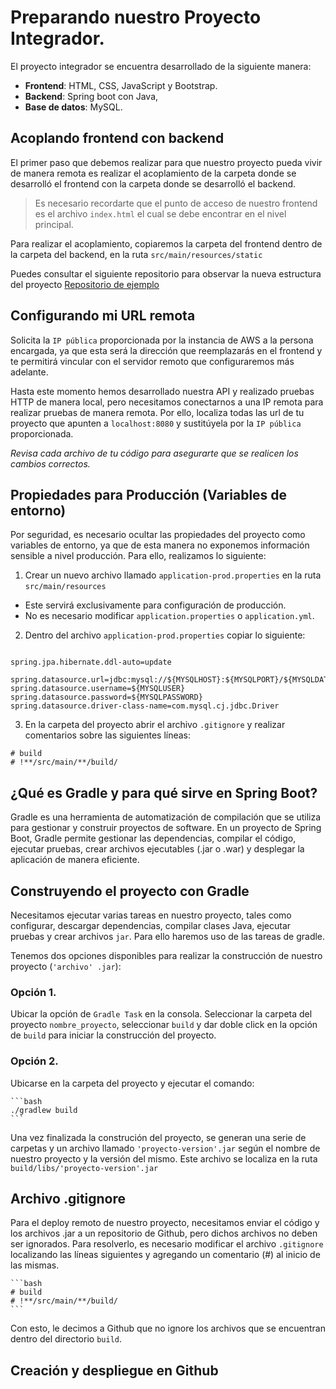 # Preparando nuestro Proyecto Integrador.

El proyecto integrador se encuentra desarrollado de la siguiente manera:
- **Frontend**: HTML, CSS, JavaScript y Bootstrap.
- **Backend**: Spring boot con Java,
- **Base de datos**: MySQL.

## Acoplando frontend con backend

El primer paso que debemos realizar para que nuestro proyecto pueda vivir de manera remota es realizar el acoplamiento de la carpeta donde se desarrolló el frontend con la carpeta donde se desarrolló el backend.

> Es necesario recordarte que el punto de acceso de nuestro frontend es el archivo `index.html` el cual se debe encontrar en el nivel principal.

Para realizar el acoplamiento, copiaremos la carpeta del frontend dentro de la carpeta del backend, en la ruta `src/main/resources/static`

Puedes consultar el siguiente repositorio para observar la nueva estructura del proyecto
[Repositorio de ejemplo](https://github.com/sergiotrrs/aws-ec2-demo.git)

## Configurando mi URL remota

Solicita la `IP pública` proporcionada por la instancia de AWS a la persona encargada, ya que esta será la dirección que reemplazarás en el frontend y te permitirá vincular con el servidor remoto que configuraremos más adelante.

Hasta este momento hemos desarrollado nuestra API y realizado pruebas HTTP de manera local, pero necesitamos conectarnos a una IP remota para realizar pruebas de manera remota. Por ello, localiza todas las url de tu proyecto que apunten a `localhost:8080` y sustitúyela por la `IP pública` proporcionada.

*Revisa cada archivo de tu código para asegurarte que se realicen los cambios correctos.*

## Propiedades para Producción (Variables de entorno)

Por seguridad, es necesario ocultar las propiedades del proyecto como variables de entorno, ya que de esta manera no exponemos información sensible a nivel producción. Para ello, realizamos lo siguiente:

1. Crear un nuevo archivo llamado `application-prod.properties` en la ruta `src/main/resources` 
- Este servirá exclusivamente para configuración de producción.
- No es necesario modificar `application.properties` o `application.yml`.

2. Dentro del archivo `application-prod.properties` copiar lo siguiente:
```properties

spring.jpa.hibernate.ddl-auto=update

spring.datasource.url=jdbc:mysql://${MYSQLHOST}:${MYSQLPORT}/${MYSQLDATABASE}
spring.datasource.username=${MYSQLUSER}
spring.datasource.password=${MYSQLPASSWORD}
spring.datasource.driver-class-name=com.mysql.cj.jdbc.Driver
```
3. En la carpeta del proyecto abrir el archivo `.gitignore` y realizar comentarios sobre las siguientes líneas:
```properties
# build
# !**/src/main/**/build/
```

## ¿Qué es Gradle y para qué sirve en Spring Boot?

Gradle es una herramienta de automatización de compilación que se utiliza para gestionar y construir proyectos de software. En un proyecto de Spring Boot, Gradle permite gestionar las dependencias, compilar el código, ejecutar pruebas, crear archivos ejecutables (.jar o .war) y desplegar la aplicación de manera eficiente.

## Construyendo el proyecto con Gradle

Necesitamos ejecutar varias tareas en nuestro proyecto, tales como configurar, descargar dependencias, compilar clases Java, ejecutar pruebas y crear archivos `jar`. Para ello haremos uso de las tareas de gradle.

Tenemos dos opciones disponibles para realizar la construcción de nuestro proyecto (`'archivo' .jar`):

### Opción 1.
Ubicar la opción de `Gradle Task` en la consola. Seleccionar la carpeta del proyecto `nombre_proyecto`, seleccionar `build` y dar doble click en la opción de `build` para iniciar la construcción del proyecto.

### Opción 2.
Ubicarse en la carpeta del proyecto y ejecutar el comando:

    ```bash
    ./gradlew build
    ```

Una vez finalizada la construción del proyecto, se generan una serie de carpetas y un archivo llamado `'proyecto-version'.jar` según el nombre de nuestro proyecto y la versión del mismo. Este archivo se localiza en la ruta `build/libs/'proyecto-version'.jar`

## Archivo .gitignore

Para el deploy remoto de nuestro proyecto, necesitamos enviar el código y los archivos .jar a un repositorio de Github, pero dichos archivos no deben ser ignorados. Para resolverlo, es necesario modificar el archivo `.gitignore` localizando las líneas siguientes y agregando un comentario (#) al inicio de las mismas.

    ```bash
    # build
    # !**/src/main/**/build/
    ```

Con esto, le decimos a Github que no ignore los archivos que se encuentran dentro del directorio `build`.

## Creación y despliegue en Github

